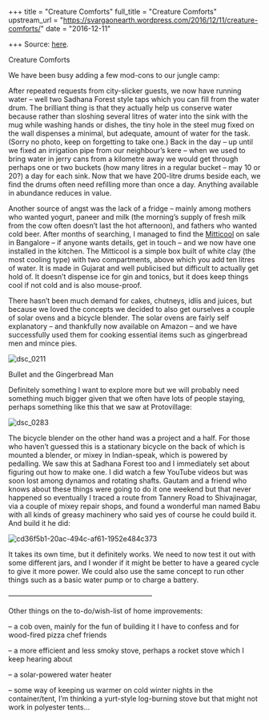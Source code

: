 +++
title = "Creature Comforts"
full_title = "Creature Comforts"
upstream_url = "https://svargaonearth.wordpress.com/2016/12/11/creature-comforts/"
date = "2016-12-11"

+++
Source: [here](https://svargaonearth.wordpress.com/2016/12/11/creature-comforts/).

Creature Comforts

We have been busy adding a few mod-cons to our jungle camp:

After repeated requests from city-slicker guests, we now have running water – well two Sadhana Forest style taps which you can fill from the water drum. The brilliant thing is that they actually help us conserve water because rather than sloshing several litres of water into the sink with the mug while washing hands or dishes, the tiny hole in the steel mug fixed on the wall dispenses a minimal, but adequate, amount of water for the task. (Sorry no photo, keep on forgetting to take one.) Back in the day – up until we fixed an irrigation pipe from our neighbour’s kere – when we used to bring water in jerry cans from a kilometre away we would get through perhaps one or two buckets (how many litres in a regular bucket – may 10 or 20?) a day for each sink. Now that we have 200-litre drums beside each, we find the drums often need refilling more than once a day. Anything available in abundance reduces in value.

Another source of angst was the lack of a fridge – mainly among mothers who wanted yogurt, paneer and milk (the morning’s supply of fresh milk from the cow often doesn’t last the hot afternoon), and fathers who wanted cold beer. After months of searching, I managed to find the [Mitticool](http://mitticool.com/product-category/refrigerator/) on sale in Bangalore – if anyone wants details, get in touch – and we now have one installed in the kitchen. The Mitticool is a simple box built of white clay (the most cooling type) with two compartments, above which you add ten litres of water. It is made in Gujarat and well publicised but difficult to actually get hold of. It doesn’t dispense ice for gin and tonics, but it does keep things cool if not cold and is also mouse-proof.

There hasn’t been much demand for cakes, chutneys, idlis and juices, but because we loved the concepts we decided to also get ourselves a couple of solar ovens and a bicycle blender. The solar ovens are fairly self explanatory – and thankfully now available on Amazon – and we have successfully used them for cooking essential items such as gingerbread men and mince pies.

![dsc_0211](https://svargaonearth.files.wordpress.com/2016/12/dsc_0211.jpg?w=493&h=877)

Bullet and the Gingerbread Man

Definitely something I want to explore more but we will probably need something much bigger given that we often have lots of people staying, perhaps something like this that we saw at Protovillage:

![dsc_0283](https://svargaonearth.files.wordpress.com/2016/12/dsc_0283.jpg?w=656)

The bicycle blender on the other hand was a project and a half. For those who haven’t guessed this is a stationary bicycle on the back of which is mounted a blender, or mixey in Indian-speak, which is powered by pedalling. We saw this at Sadhana Forest too and I immediately set about figuring out how to make one. I did watch a few YouTube videos but was soon lost among dynamos and rotating shafts. Gautam and a friend who knows about these things were going to do it one weekend but that never happened so eventually I traced a route from Tannery Road to Shivajinagar, via a couple of mixey repair shops, and found a wonderful man named Babu with all kinds of greasy machinery who said yes of course he could build it. And build it he did:

![cd36f5b1-20ac-494c-af61-1952e484c373](https://svargaonearth.files.wordpress.com/2016/12/cd36f5b1-20ac-494c-af61-1952e484c373.jpg?w=523&h=856)

It takes its own time, but it definitely works. We need to now test it out with some different jars, and I wonder if it might be better to have a geared cycle to give it more power. We could also use the same concept to run other things such as a basic water pump or to charge a battery.

————————————————————–

Other things on the to-do/wish-list of home improvements:

– a cob oven, mainly for the fun of building it I have to confess and for wood-fired pizza chef friends

– a more efficient and less smoky stove, perhaps a rocket stove which I keep hearing about

– a solar-powered water heater

– some way of keeping us warmer on cold winter nights in the container/tent, I’m thinking a yurt-style log-burning stove but that might not work in polyester tents…
